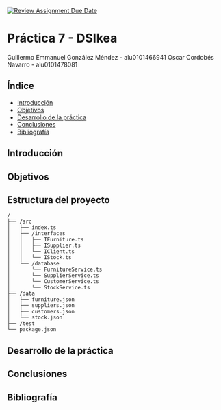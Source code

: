 [![Review Assignment Due Date](https://classroom.github.com/assets/deadline-readme-button-24ddc0f5d75046c5622901739e7c5dd533143b0c8e959d652212380cedb1ea36.svg)](https://classroom.github.com/a/a4IaLRGZ)

# Práctica 7 - DSIkea

Guillermo Emmanuel González Méndez - alu0101466941
Oscar Cordobés Navarro - alu0101478081

## Índice

- [Introducción](#introducción)
- [Objetivos](#objetivos)
- [Desarrollo de la práctica](#desarrollo-de-la-práctica)
- [Conclusiones](#conclusiones)
- [Bibliografía](#bibliografía)

## Introducción

## Objetivos

## Estructura del proyecto

```
/
├── /src
│   ├── index.ts
│   ├── /interfaces
│   │   ├── IFurniture.ts
│   │   ├── ISupplier.ts
│   │   └── IClient.ts
│   │   └── IStock.ts
│   └── /database
│       └── FurnitureService.ts
│       └── SupplierService.ts
│       └── CustomerService.ts
│       └── StockService.ts
├── /data
│   ├── furniture.json
│   ├── suppliers.json
│   ├── customers.json
│   └── stock.json
├── /test
└── package.json
```

## Desarrollo de la práctica

## Conclusiones

## Bibliografía
